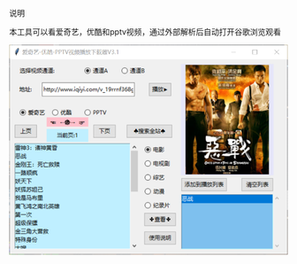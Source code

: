 说明

本工具可以看爱奇艺，优酷和pptv视频，通过外部解析后自动打开谷歌浏览观看

![1](https://github.com/otost2012/images/blob/master/aiqiyi.png?raw=true)